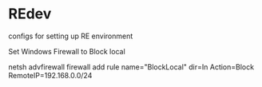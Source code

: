 # REdev
configs for setting up RE environment

Set Windows Firewall to Block local

  netsh advfirewall firewall add rule name="BlockLocal" dir=In Action=Block RemoteIP=192.168.0.0/24
